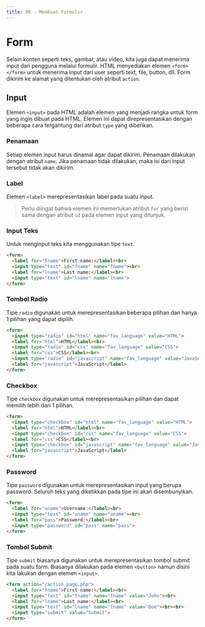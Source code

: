 ```yaml
---
title: 06 - Membuat Formulir
---
```


# Form

Selain konten seperti teks, gambar, atau video, kita juga dapat menerima input dari pengguna melalui formulir. HTML
menyediakan elemen `<form></form>` untuk menerima input dari user seperti text, file, button, dll. Form dikirim ke
alamat yang ditentukan oleh atribut `action`.

## Input

Elemen `<input>` pada HTML adalah elemen yang menjadi rangka untuk form yang ingin dibuat pada HTML. Elemen ini dapat direpresentasikan dengan beberapa cara tergantung dari atribut `type` yang diberikan.

### Penamaan

Setiap elemen input harus dinamai agar dapat dikirim. Penamaan dilakukan dengan atribut `name`. Jika penamaan tidak dilakukan, maka isi dari input tersebut tidak akan dikirim. 

### Label

Elemen `<label>` merepresentasikan label pada suatu input.

> Perlu diingat bahwa elemen ini memerlukan atribut `for` yang berisi sama dengan atribut `id` pada elemen input yang ditunjuk.

### Input Teks

Untuk menginput teks kita menggunakan tipe `text`.

```html
<form>
  <label for="fname">First name:</label><br>
  <input type="text" id="fname" name="fname"><br>
  <label for="lname">Last name:</label><br>
  <input type="text" id="lname" name="lname">
</form>
```

### Tombol Radio

Tipe `radio` digunakan untuk merepresentasikan beberapa pilihan dan hanya 1 pilihan yang dapat dipilih.

```html
<form>
  <input type="radio" id="html" name="fav_language" value="HTML">
  <label for="html">HTML</label><br>
  <input type="radio" id="css" name="fav_language" value="CSS">
  <label for="css">CSS</label><br>
  <input type="radio" id="javascript" name="fav_language" value="JavaScript">
  <label for="javascript">JavaScript</label>
</form>
```

### Checkbox

Tipe `checkbox` digunakan untuk merepresentasikan pilihan dan dapat memilih lebih dari 1 pilihan.

```html
<form>
  <input type="checkbox" id="html" name="fav_language" value="HTML">
  <label for="html">HTML</label><br>
  <input type="checkbox" id="css" name="fav_language" value="CSS">
  <label for="css">CSS</label><br>
  <input type="checkbox" id="javascript" name="fav_language" value="JavaScript">
  <label for="javascript">JavaScript</label>
</form>
```

### Password

Tipe `password` digunakan untuk merepresentasikan input yang berupa password. Seluruh teks yang diketikkan pada tipe ini akan disembunyikan.

```html
<form>
  <label for="uname">Username:</label><br>
  <input type="text" id="uname" name="uname"><br>
  <label for="pass">Password:</label><br>
  <input type="password" id="pass" name="pass">
</form>
```

### Tombol Submit

Tipe `submit` biasanya digunakan untuk merepresentasikan tombol submit pada suatu form. Biasanya dilakukan pada elemen `<button>` namun disini kita lakukan dengan elemen `<input>`.

```html
<form action="/action_page.php">
  <label for="fname">First name:</label><br>
  <input type="text" id="fname" name="fname" value="John"><br>
  <label for="lname">Last name:</label><br>
  <input type="text" id="lname" name="lname" value="Doe"><br><br>
  <input type="submit" value="Submit">
</form>
```